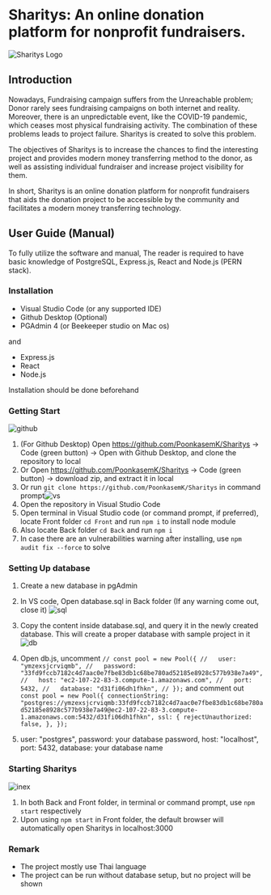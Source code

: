 # Sharitys: An online donation platform for nonprofit fundraisers.

![Sharitys Logo](https://user-images.githubusercontent.com/75840386/121769474-fbc8cc00-cb8d-11eb-8835-52926b5b6810.png)

## Introduction

Nowadays, Fundraising campaign suffers from the Unreachable problem; Donor rarely sees fundraising campaigns on both internet and reality. Moreover, there is an unpredictable event, like the COVID-19 pandemic, which ceases most physical fundraising activity. The combination of these problems leads to project failure. Sharitys is created to solve this problem.

The objectives of Sharitys is to increase the chances to find the interesting project and provides modern money transferring method to the donor, as well as assisting individual fundraiser and increase project visibility for them.

In short, Sharitys is an online donation platform for nonprofit fundraisers that aids the donation project to be accessible by the community and facilitates a modern money transferring technology.

## User Guide (Manual)

To fully utilize the software and manual, The reader is required to have basic knowledge of PostgreSQL, Express.js, React and Node.js (PERN stack).

### Installation

- Visual Studio Code (or any supported IDE)
- Github Desktop (Optional)
- PGAdmin 4 (or Beekeeper studio on Mac os)

and 

- Express.js
- React
- Node.js

Installation should be done beforehand

### Getting Start

![github](https://user-images.githubusercontent.com/75840386/121769537-61b55380-cb8e-11eb-963f-2e0009ce8e8e.JPG)

1. (For Github Desktop) Open https://github.com/PoonkasemK/Sharitys -> Code (green button) -> Open with Github Desktop, and clone the repository to local
2. Or Open https://github.com/PoonkasemK/Sharitys -> Code (green button) -> download zip, and extract it in local
3. Or run `git clone https://github.com/PoonkasemK/Sharitys` in command prompt![vs](https://user-images.githubusercontent.com/75840386/121769638-f15b0200-cb8e-11eb-93ab-37728608de46.JPG)
4. Open the repository in Visual Studio Code
5. Open terminal in Visual Studio code (or command prompt, if preferred), locate Front folder `cd Front` and run `npm i` to install node module
6. Also locate Back folder `cd Back` and run `npm i`
7. In case there are an vulnerabilities warning after installing, use `npm audit fix --force` to solve

### Setting Up database

1. Create a new database in pgAdmin
2. In VS code, Open database.sql in Back folder (If any warning come out, close it) ![sql](https://user-images.githubusercontent.com/75840386/121769991-dee1c800-cb90-11eb-9816-be2abe990509.JPG)
3. Copy the content inside database.sql, and query it in the newly created database. This will create a proper database with sample project in it ![db](https://user-images.githubusercontent.com/75840386/121770442-83650980-cb93-11eb-9b98-e7b7beb9e62f.JPG)

4. Open db.js, uncomment `// const pool = new Pool({
//   user: "ymzexsjcrviqmb",
//   password: "33fd9fccb7182c4d7aac0e7fbe83db1c68be780ad52185e8928c577b938e7a49",
//   host: "ec2-107-22-83-3.compute-1.amazonaws.com",
//   port: 5432,
//   database: "d31fi06dh1fhkn",
// });` and comment out `const pool = new Pool({
  connectionString:
    "postgres://ymzexsjcrviqmb:33fd9fccb7182c4d7aac0e7fbe83db1c68be780ad52185e8928c577b938e7a49@ec2-107-22-83-3.compute-1.amazonaws.com:5432/d31fi06dh1fhkn",
  ssl: {
    rejectUnauthorized: false,
  },
});`
5. user: "postgres", password: your database password, host: "localhost", port: 5432, database: your database name

### Starting Sharitys

![inex](https://user-images.githubusercontent.com/75840386/121770721-3eda6d80-cb95-11eb-987a-f5026231f182.JPG)

1. In both Back and Front folder, in terminal or command prompt, use `npm start` respectively
2. Upon using `npm start` in Front folder, the default browser will automatically open Sharitys in localhost:3000

### Remark

- The project mostly use Thai language
- The project can be run without database setup, but no project will be shown 
